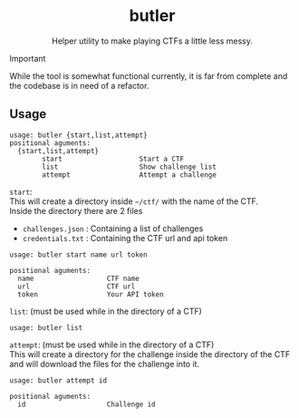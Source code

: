 <h1 align="center"> butler </h1>

<p align="center">Helper utility to make playing CTFs a little less messy.</p>

> [!Important]
> While the tool is somewhat functional currently, it is far from complete and the codebase is in need of a refactor.

## Usage  
```
usage: butler {start,list,attempt}
positional aguments:
  {start,list,attempt}
        start                   Start a CTF
        list                    Show challenge list
        attempt                 Attempt a challenge
```

`start`:  
This will create a directory inside `~/ctf/` with the name of the CTF.  
Inside the directory there are 2 files 
- `challenges.json` : Containing a list of challenges
- `credentials.txt` : Containing the CTF url and api token
```
usage: butler start name url token

positional aguments:
  name                  CTF name
  url                   CTF url
  token                 Your API token
```
`list`:  (must be used while in the directory of a CTF)  
```
usage: butler list
```
`attempt`:  (must be used while in the directory of a CTF)  
This will create a directory for the challenge inside the directory of the CTF and will download the files for the challenge into it.
```
usage: butler attempt id

positional aguments:
  id                    Challenge id
```
